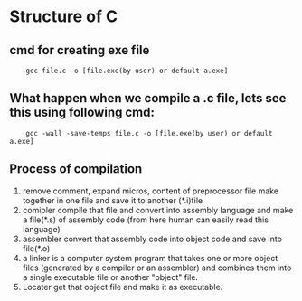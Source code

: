 # Structure of C

## cmd for creating exe file
```
    gcc file.c -o [file.exe(by user) or default a.exe]
```

## What happen when we compile a .c file, lets see this using following cmd:
```
    gcc -wall -save-temps file.c -o [file.exe(by user) or default a.exe]
```

## Process of compilation
1. remove comment, expand micros, content of preprocessor file make together in one file and save it to another (*.i)file 
2. comipler compile that file and convert into assembly language and make a
file(*.s) of assembly code (from here human can easily read this language)
3. assembler convert that assembly code into object code and save into file(*.o)
4. a linker is a computer system program that takes one or more object files (generated by a compiler or an assembler) and combines them into a single executable file  or another "object" file.
5. Locater get that object file and make it as executable.